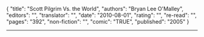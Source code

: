 {
"title": "Scott Pilgrim Vs. the World",
"authors": "Bryan Lee O'Malley",
"editors": "",
"translator": "",
"date": "2010-08-01",
"rating": "",
"re-read": "",
"pages": "392",
"non-fiction": "",
"comic": "TRUE",
"published": "2005"
}

---
